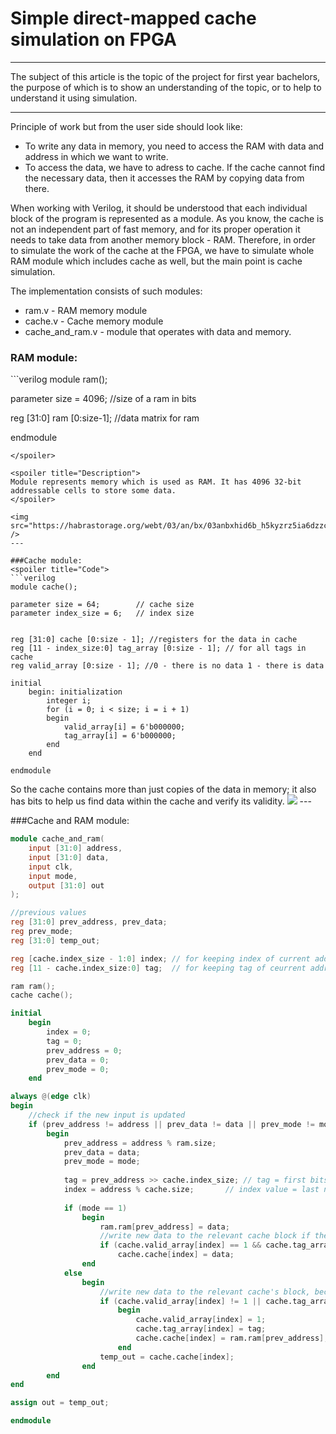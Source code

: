 

# Simple direct-mapped cache simulation on FPGA
------
The subject of this article is the topic of the project for first year bachelors, the purpose of which is to show an understanding of the topic, or to help to understand it using simulation. 
___

Principle of work but from the user side should look like:
* To write any data in memory, you need to access the RAM with data and address in which we want to write.
* To access the data, we have to adress to cache. If the cache cannot find the necessary data, then it accesses the RAM by copying data from there.

When working with Verilog, it should be understood that each individual block of the program is represented as a module. As you know, the cache is not an independent part of fast memory, and for its proper operation it needs to take data from another memory block - RAM. Therefore, in order to simulate the work of the cache at the FPGA, we have to simulate whole RAM module which includes cache as well, but the main point is cache simulation. 

The implementation consists of such modules:
* ram.v - RAM memory module
* cache.v - Cache memory module
* cache_and_ram.v - module that operates with data and memory.

<cut/>

### RAM module:
<spoiler title="Code">
```verilog
module ram();

parameter size = 4096; //size of a ram in bits

reg [31:0] ram [0:size-1]; //data matrix for ram

endmodule
```
</spoiler>

<spoiler title="Description">
Module represents memory which is used as RAM. It has 4096 32-bit addressable cells to store some data. 
</spoiler>

<img src="https://habrastorage.org/webt/03/an/bx/03anbxhid6b_h5kyzrz5ia6dzzc.png" />
---

###Cache module:
<spoiler title="Code">
```verilog
module cache();

parameter size = 64;		// cache size
parameter index_size = 6;	// index size


reg [31:0] cache [0:size - 1]; //registers for the data in cache
reg [11 - index_size:0] tag_array [0:size - 1]; // for all tags in cache
reg valid_array [0:size - 1]; //0 - there is no data 1 - there is data

initial
	begin: initialization
		integer i;
		for (i = 0; i < size; i = i + 1)
		begin
			valid_array[i] = 6'b000000;
			tag_array[i] = 6'b000000;
		end
	end

endmodule 
```
</spoiler>
<spoiler title="Description">
So the cache contains more than just copies of the data in
memory; it also has bits to help us find data within the cache and
verify its validity.
</spoiler>
<img src="https://habrastorage.org/webt/oy/xg/gw/oyxggwb5ikbgmkyn3mycpj1ft-y.png" />
---

###Cache and RAM module:
<spoiler title="Code">
```verilog
module cache_and_ram(
	input [31:0] address,
	input [31:0] data,
	input clk,
	input mode,
	output [31:0] out
);

//previous values
reg [31:0] prev_address, prev_data;
reg prev_mode;
reg [31:0] temp_out;

reg [cache.index_size - 1:0] index;	// for keeping index of current address
reg [11 - cache.index_size:0] tag;	// for keeping tag of ceurrent address

ram ram();
cache cache();

initial
	begin
		index = 0;
		tag = 0;
		prev_address = 0;
		prev_data = 0;
		prev_mode = 0;
	end

always @(edge clk)
begin
	//check if the new input is updated
	if (prev_address != address || prev_data != data || prev_mode != mode)
		begin
			prev_address = address % ram.size;
			prev_data = data;
			prev_mode = mode;
			
			tag = prev_address >> cache.index_size;	// tag = first bits of address except index ones (In our particular case - 6)
			index = address % cache.size; 		// index value = last n (n = size of cache) bits of address
				
			if (mode == 1)
				begin
					ram.ram[prev_address] = data;
					//write new data to the relevant cache block if there is such one
					if (cache.valid_array[index] == 1 && cache.tag_array[index] == tag)
						cache.cache[index] = data;
				end
			else
				begin
					//write new data to the relevant cache's block, because the one we addressing to will be possibly addressed one more time soon
					if (cache.valid_array[index] != 1 || cache.tag_array[index] != tag)
						begin
							cache.valid_array[index] = 1;
							cache.tag_array[index] = tag;
							cache.cache[index] = ram.ram[prev_address];
						end
					temp_out = cache.cache[index];
				end	
		end
end

assign out = temp_out;

endmodule 
```
</spoiler>


